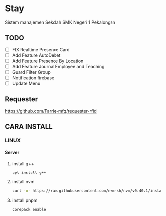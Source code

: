 # Stay

Sistem manajemen Sekolah SMK Negeri 1 Pekalongan

## TODO
- [ ] FIX Realtime Presence Card
- [ ] Add Feature AutoDebet
- [ ] Add Feature Presence By Location
- [ ] Add Feature Journal Employee and Teaching
- [ ] Guard Filter Group
- [ ] Notification firebase
- [ ] Update Menu

## Requester
https://github.com/Farriq-mfq/requester-rfid


## CARA INSTALL
### LINUX 
#### Server
1. install g++
   ```bash
   apt install g++
   ```
2. install nvm
   ```bash
   curl -o- https://raw.githubusercontent.com/nvm-sh/nvm/v0.40.1/install.sh | bash
   ```
3. install pnpm
   ```bash
   corepack enable
   ```
